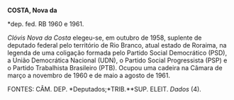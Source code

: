 **COSTA, Nova da**

\*dep. fed. RB 1960 e 1961.

*Clóvis Nova da Costa* elegeu-se, em outubro de 1958, suplente de
deputado federal pelo território de Rio Branco, atual estado de Roraima,
na legenda de uma coligação formada pelo Partido Social Democrático
(PSD), a União Democrática Nacional (UDN), o Partido Social Progressista
(PSP) e o Partido Trabalhista Brasileiro (PTB). Ocupou uma cadeira na
Câmara de março a novembro de 1960 e de maio a agosto de 1961.

FONTES: CÂM. DEP. *Deputados;*TRIB.**SUP. ELEIT. *Dados* (4).

 
